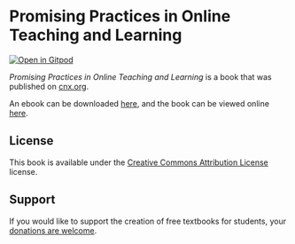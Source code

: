 # Promising Practices in Online Teaching and Learning

[![Open in Gitpod](https://gitpod.io/button/open-in-gitpod.svg)](https://gitpod.io/from-referrer/)

_Promising Practices in Online Teaching and Learning_ is a book that was published on [cnx.org](https://cnx.org/).

An ebook can be downloaded [here](https://github.com/cnx-user-books/cnxbook-promising-practices-in-online-teaching-and-learning/releases/latest), and the book can be viewed online [here](https://github.com/cnx-user-books/cnxbook-promising-practices-in-online-teaching-and-learning/releases/latest).

## License
This book is available under the [Creative Commons Attribution License](./LICENSE) license.

## Support
If you would like to support the creation of free textbooks for students, your [donations are welcome](https://riceconnect.rice.edu/donation/support-openstax-banner).
